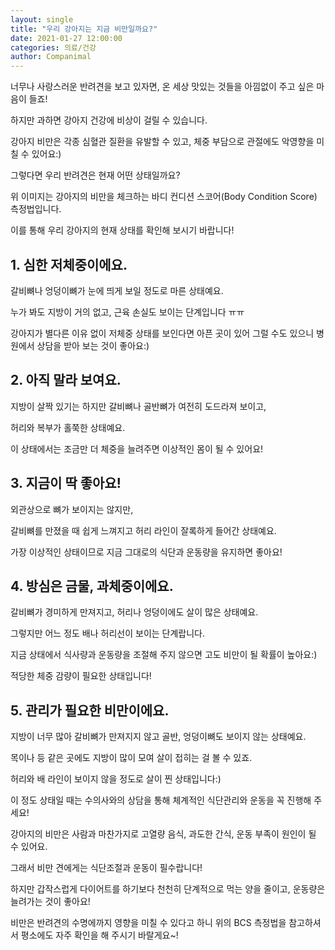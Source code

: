 ```yaml
---
layout: single
title: "우리 강아지는 지금 비만일까요?"
date: 2021-01-27 12:00:00
categories: 의료/건강
author: Companimal
---
```


너무나 사랑스러운 반려견을 보고 있자면, 온 세상 맛있는 것들을 아낌없이 주고 싶은 마음이 들죠!

하지만 과하면 강아지 건강에 비상이 걸릴 수 있습니다.

강아지 비만은 각종 심혈관 질환을 유발할 수 있고, 체중 부담으로 관절에도 악영향을 미칠 수 있어요:)

그렇다면 우리 반려견은 현재 어떤 상태일까요?

위 이미지는 강아지의 비만을 체크하는 바디 컨디션 스코어(Body Condition Score) 측정법입니다.

이를 통해 우리 강아지의 현재 상태를 확인해 보시기 바랍니다!

## 1. 심한 저체중이에요.

갈비뼈나 엉덩이뼈가 눈에 띄게 보일 정도로 마른 상태예요.

누가 봐도 지방이 거의 없고, 근육 손실도 보이는 단계입니다 ㅠㅠ

강아지가 별다른 이유 없이 저체중 상태를 보인다면 아픈 곳이 있어 그럴 수도 있으니 병원에서 상담을 받아 보는 것이 좋아요:)

## 2. 아직 말라 보여요.

지방이 살짝 있기는 하지만 갈비뼈나 골반뼈가 여전히 도드라져 보이고,

허리와 복부가 홀쭉한 상태예요.

이 상태에서는 조금만 더 체중을 늘려주면 이상적인 몸이 될 수 있어요!

## 3. 지금이 딱 좋아요!

외관상으로 뼈가 보이지는 않지만,

갈비뼈를 만졌을 때 쉽게 느껴지고 허리 라인이 잘록하게 들어간 상태예요.

가장 이상적인 상태이므로 지금 그대로의 식단과 운동량을 유지하면 좋아요!

## 4. 방심은 금물, 과체중이에요.

갈비뼈가 경미하게 만져지고, 허리나 엉덩이에도 살이 많은 상태예요.

그렇지만 어느 정도 배나 허리선이 보이는 단계랍니다.

지금 상태에서 식사량과 운동량을 조절해 주지 않으면 고도 비만이 될 확률이 높아요:)

적당한 체중 감량이 필요한 상태입니다!

## 5. 관리가 필요한 비만이에요.

지방이 너무 많아 갈비뼈가 만져지지 않고 골반, 엉덩이뼈도 보이지 않는 상태예요.

목이나 등 같은 곳에도 지방이 많이 모여 살이 접히는 걸 볼 수 있죠.

허리와 배 라인이 보이지 않을 정도로 살이 찐 상태입니다:)

이 정도 상태일 때는 수의사와의 상담을 통해 체계적인 식단관리와 운동을 꼭 진행해 주세요!

강아지의 비만은 사람과 마찬가지로 고열량 음식, 과도한 간식, 운동 부족이 원인이 될 수 있어요.

그래서 비만 견에게는 식단조절과 운동이 필수랍니다!

하지만 갑작스럽게 다이어트를 하기보다 천천히 단계적으로 먹는 양을 줄이고, 운동량은 늘려가는 것이 좋아요!

비만은 반려견의 수명에까지 영향을 미칠 수 있다고 하니 위의 BCS 측정법을 참고하셔서 평소에도 자주 확인을 해 주시기 바랄게요~!
